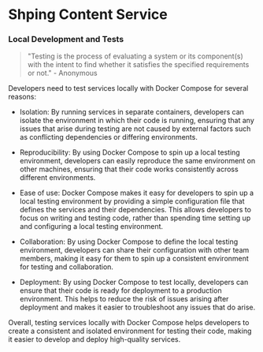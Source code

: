 # Shping Content Service

### Local Development and Tests

> "Testing is the process of evaluating a system or its component(s) with the intent to find whether it satisfies the specified requirements or not." - Anonymous

Developers need to test services locally with Docker Compose for several reasons:

- Isolation: By running services in separate containers, developers can isolate the environment in which their code is running, ensuring that any issues that arise during testing are not caused by external factors such as conflicting dependencies or differing environments.

- Reproducibility: By using Docker Compose to spin up a local testing environment, developers can easily reproduce the same environment on other machines, ensuring that their code works consistently across different environments.

- Ease of use: Docker Compose makes it easy for developers to spin up a local testing environment by providing a simple configuration file that defines the services and their dependencies. This allows developers to focus on writing and testing code, rather than spending time setting up and configuring a local testing environment.

- Collaboration: By using Docker Compose to define the local testing environment, developers can share their configuration with other team members, making it easy for them to spin up a consistent environment for testing and collaboration.

- Deployment: By using Docker Compose to test locally, developers can ensure that their code is ready for deployment to a production environment. This helps to reduce the risk of issues arising after deployment and makes it easier to troubleshoot any issues that do arise.

Overall, testing services locally with Docker Compose helps developers to create a consistent and isolated environment for testing their code, making it easier to develop and deploy high-quality services.
